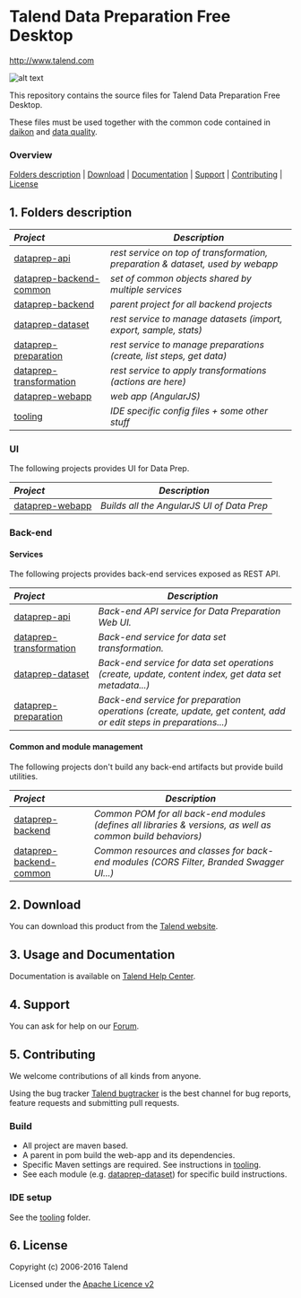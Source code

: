# Talend Data Preparation Free Desktop
http://www.talend.com


![alt text](http://www.talend.com/sites/all/themes/talend_responsive/images/logo.png "Talend")

This repository contains the source files for Talend Data Preparation Free Desktop.

These files must be used together with the common code contained in [daikon](https://github.com/Talend/daikon) and [data quality](https://github.com/Talend/data-quality).

### Overview

[Folders description](#1-folders-description) | [Download](#2-download) | [Documentation](#3-usage-and-documentation) | [Support](#4-support) | [Contributing](#5-contributing) | [License](#6-license)

## 1. Folders description
| _Project_                                          | _Description_                                                        |
|:---------------------------------------------------|----------------------------------------------------------------------|
| [dataprep-api](dataprep-api)                       | *rest service on top of transformation, preparation & dataset, used by webapp*    |
| [dataprep-backend-common](dataprep-backend-common) | *set of common objects shared by multiple services*                  |
| [dataprep-backend](dataprep-backend)               | *parent project for all backend projects*                            |
| [dataprep-dataset](dataprep-dataset)               | *rest service to manage datasets (import, export, sample, stats)*    |
| [dataprep-preparation](dataprep-preparation)       | *rest service to manage preparations (create, list steps, get data)* |
| [dataprep-transformation](dataprep-transformation) | *rest service to apply transformations (actions are here)*           |
| [dataprep-webapp](dataprep-webapp)                 | *web app (AngularJS)*                                                |
| [tooling](tooling)                                 | *IDE specific config files + some other stuff*                       |

### UI

The following projects provides UI for Data Prep.

| _Project_                  | _Description_ |
|:-------------------------|-------------|
| [dataprep-webapp](dataprep-webapp)         | *Builds all the AngularJS UI of Data Prep* |

### Back-end

#### Services
The following projects provides back-end services exposed as REST API.

| _Project_                  | _Description_ |
|:-------------------------|-------------|
| [dataprep-api](dataprep-api)         | *Back-end API service for Data Preparation Web UI.* |
| [dataprep-transformation](dataprep-transformation)         | *Back-end service for data set transformation.* |
| [dataprep-dataset](dataprep-dataset)         | *Back-end service for data set operations (create, update, content index, get data set metadata...)* |
| [dataprep-preparation](dataprep-preparation)         | *Back-end service for preparation operations (create, update, get content, add or edit steps in preparations...)* |


#### Common and module management
The following projects don't build any back-end artifacts but provide build utilities.

| _Project_                  | _Description_ |
|:-------------------------|-------------|
| [dataprep-backend](dataprep-backend)          | *Common POM for all back-end modules (defines all libraries & versions, as well as common build behaviors)* |
| [dataprep-backend-common](dataprep-backend-common)         | *Common resources and classes for back-end modules (CORS Filter, Branded Swagger UI...)* |



## 2. Download

You can download this product from the [Talend website](http://www.talend.com/download/talend-open-studio?qt-product_tos_download_new=5&utm_source=github&utm_campaign=dataprep).


## 3. Usage and Documentation

Documentation is available on [Talend Help Center](http://help.talend.com/).



## 4. Support 

You can ask for help on our [Forum](http://www.talend.com/services/global-technical-support).



## 5. Contributing

We welcome contributions of all kinds from anyone.

Using the bug tracker [Talend bugtracker](http://jira.talendforge.org/) is the best channel for bug reports, feature requests and submitting pull requests.


### Build
- All project are maven based.
- A parent in pom build the web-app and its dependencies.
- Specific Maven settings are required. See instructions in [tooling](/tooling/).
- See each module (e.g. [dataprep-dataset](/dataprep-dataset/)) for specific build instructions.


### IDE setup
See the [tooling](/tooling/) folder.



## 6. License

Copyright (c) 2006-2016 Talend

Licensed under the [Apache Licence v2](https://www.apache.org/licenses/LICENSE-2.0.txt)
